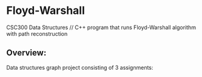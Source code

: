 # Floyd-Warshall
CSC300 Data Structures // C++ program that runs Floyd-Warshall algorithm with path reconstruction

## Overview:
Data structures graph project consisting of 3 assignments:


